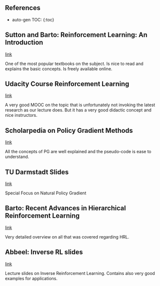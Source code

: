 ## References

* auto-gen TOC:
{:toc}

## Sutton and Barto: Reinforcement Learning: An Introduction 
[link](http://incompleteideas.net/sutton/book/ebook/)

One of the most popular textbooks on the subject. Is nice to read and explains the basic concepts. Is freely available online.

## Udacity Course Reinforcement Learning
[link](https://classroom.udacity.com/courses/ud600)

A very good MOOC on the topic that is unfortunately not invoking the latest research as our lecture does. But it has a very good didactic concept and nice instructors.

## Scholarpedia on Policy Gradient Methods
[link](http://www.scholarpedia.org/article/Policy_gradient_methods)

All the concepts of PG are well explained and the pseudo-code is ease to understand.

## TU Darmstadt Slides
[link](http://www.ias.tu-darmstadt.de/uploads/Research/MPI2007/MPI2007peters.pdf)

Special Focus on Natural Policy Gradient

## Barto: Recent Advances in Hierarchical Reinforcement Learning
[link](http://incompleteideas.net/rlai.cs.ualberta.ca/papers/barto03recent.pdf)

Very detailed overview on all that was covered regarding HRL.

## Abbeel: Inverse RL slides
[link](https://people.eecs.berkeley.edu/~pabbeel/cs287-fa12/slides/inverseRL.pdf)

Lecture slides on Inverse Reinforcement Learning. Contains also very good examples for applications.
